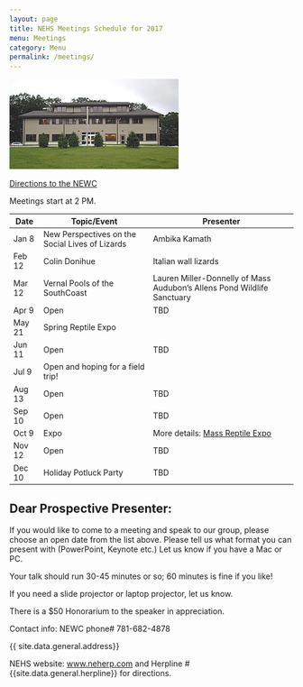 ```yaml
---
layout: page
title: NEHS Meetings Schedule for 2017
menu: Meetings
category: Menu
permalink: /meetings/
---
```



![New England Wildlife Center](/assets/New_England_Wildlife_Center.jpg)

[Directions to the NEWC](/directions/)

Meetings start at 2 PM.

|  Date | Topic/Event  | Presenter |
|---|---|---|
| Jan 8  |  New Perspectives on the Social Lives of Lizards| Ambika Kamath 
| Feb 12 |  Colin Donihue  |  Italian wall lizards |
| Mar 12 | Vernal Pools of the SouthCoast| Lauren Miller-Donnelly of Mass Audubon’s Allens Pond Wildlife Sanctuary |
| Apr 9 |  Open  |  TBD |
| May 21 | Spring Reptile Expo
| Jun 11 |  Open  |  TBD |
| Jul 9  |  Open and hoping for a field trip!
| Aug 13 |  Open  |  TBD |
| Sep 10 |  Open | TBD |
| Oct 9  |  Expo  | More details: [Mass Reptile Expo](http://www.massreptileexpo.com/)   |
| Nov 12  | Open | TBD | 
| Dec 10  |  Holiday Potluck Party |  TBD |
  

Dear Prospective Presenter:
------------------

If you would like to come to a meeting and speak to our group, please choose an open date from the list above. Please tell us what format you can present with (PowerPoint, Keynote etc.) Let us know if you have a Mac or PC. 

Your talk should run 30-45 minutes or so; 60 minutes is fine if you like!

If you need a slide projector or laptop projector, let us know.

There is a $50 Honorarium to the speaker in appreciation.


Contact info: NEWC phone# 781-682-4878

{{ site.data.general.address}}

NEHS website: www.neherp.com and Herpline # {{site.data.general.herpline}} for directions.
